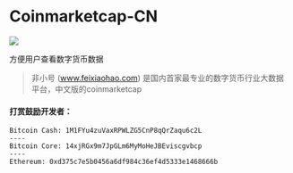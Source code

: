 # Coinmarketcap-CN

<a href="https://chrome.google.com/webstore/detail/coinmarketcap-cn/nphlnghlcailopfndihpccmjinilmckb?utm_source=chrome-ntp-icon
"><img src="https://camo.githubusercontent.com/334b4f665751356b1f4afb758f8ddde55b9c71b8/68747470733a2f2f7261772e6769746875622e636f6d2f476f6f676c654368726f6d652f6368726f6d652d6170702d73616d706c65732f6d61737465722f74727969746e6f77627574746f6e5f736d616c6c2e706e67" border="0" /></a>

方便用户查看数字货币数据

> 非小号  (www.feixiaohao.com)  是国内首家最专业的数字货币行业大数据平台，中文版的coinmarketcap

#### 打赏鼓励开发者：
```
Bitcoin Cash: 1M1FYu4zuVaxRPWLZG5CnP8qQrZaqu6c2L
----
Bitcoin Core: 14xjRGx9m7JpGLm6MyMoHeJBEviscgvbcp
----
Ethereum: 0xd375c7e5b0456a6df984c36ef4d5333e1468666b
```

